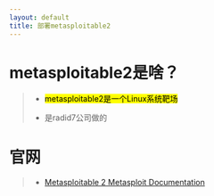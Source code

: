 ```yaml
---
layout: default
title: 部署metasploitable2
---
```


# metasploitable2是啥？

> * <mark>metasploitable2是一个Linux系统靶场</mark>
> 
> * 是radid7公司做的

# 官网

> * [Metasploitable 2  Metasploit Documentation](https://docs.rapid7.com/metasploit/metasploitable-2/)


